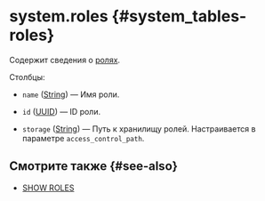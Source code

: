 # system.roles {#system_tables-roles}

Содержит сведения о [ролях](../../operations/access-rights.md#role-management).

Столбцы:

- `name` ([String](../../sql-reference/data-types/string.md)) — Имя роли.

- `id` ([UUID](../../sql-reference/data-types/uuid.md)) — ID роли.

- `storage` ([String](../../sql-reference/data-types/string.md)) — Путь к хранилищу ролей. Настраивается в параметре `access_control_path`.

## Смотрите также {#see-also}

-   [SHOW ROLES](../../sql-reference/statements/show.md#show-roles-statement)


